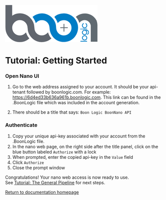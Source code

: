 ![Logo](../images/BoonLogic.png)
# Tutorial: Getting Started

### Open Nano UI
1. Go to the web address assigned to your account. It should be your api-tenant followed by boonlogic.com. For example: https://6d4ed33b636a961b.boonlogic.com. This link can be found in the .BoonLogic file which was included in the account generation.

2. There should be a title that says: `Boon Logic BoonNano API`

### Authenticate
1. Copy your unique api-key associated with your account from the .BoonLogic file.
2. In the nano web page, on the right side after the title panel, click on the blue button labeled `Authorize` with a lock
3. When prompted, enter the copied api-key in the `Value` field
4. Click `Authorize`
5. Close the prompt window

Congratulations! Your nano web access is now ready to use.  
See [Tutorial: The General Pipeline](../Tutorials/Tutorial_The_General_Pipeline.md) for next steps.
<br/>

[Return to documentation homepage](../UI-docs.md)
